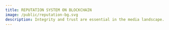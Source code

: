 ```yaml
---
title: REPUTATION SYSTEM ON BLOCKCHAIN
image: /public/reputation-bg.svg
description: Integrity and trust are essential in the media landscape. That's why we have implemented a reputation system driven by MPXR (our soulbound-token on Mindplex. This system rewards users for their contributions, ensuring that quality content rises to the top. By leveraging blockchain technology, we establish a transparent and immutable record of reputation, fostering a community-driven environment where credibility and expertise are valued.
---
```

